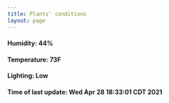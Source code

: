 ```yaml
---
title: Plants' conditions
layout: page
---
```



#### Humidity: 44%
#### Temperature: 73F
#### Lighting: Low
#### Time of last update: Wed Apr 28 18:33:01 CDT 2021
